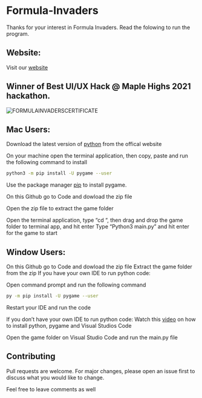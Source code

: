 # Formula-Invaders

Thanks for your interest in Formula Invaders. Read the folowing to run the program. 

## Website:

Visit our [website](https://f1.musaaqeel.com)

## Winner of Best UI/UX Hack @ Maple Highs 2021 hackathon.

![FORMULAINVADERSCERTIFICATE](https://github.com/MusaAqeel/Formula-Invaders/raw/main/FORMULAINVADERSCERTIFICATE.png)


## Mac Users:
Download the latest version of [python](https://www.python.org/downloads/) from the offical website

On your machine open the terminal application, then copy, paste and run the following command to install
```bash
python3 -m pip install -U pygame --user
```
    
Use the package manager [pip](https://pip.pypa.io/en/stable/) to install pygame.

On this Github go to Code and dowload the zip file

Open the zip file to extract the game folder

Open the terminal application, type “cd “, then drag and drop the game folder to terminal app, and hit enter
Type “Python3 main.py” and hit enter for the game to start

## Window Users:
 
On this Github go to Code and dowload the zip file
Extract the game folder from the zip
If you have your own IDE to run python code:

Open command prompt and run the following command

```bash 
py -m pip install -U pygame --user
```


Restart your IDE and run the code

If you don’t have your own IDE to run python code:
Watch this [video](https://www.youtube.com/watch?v=Cpb26WOQlu8) on how to install python, pygame and Visual Studios Code
  
Open the game folder on Visual Studio Code and run the main.py file
    
    


## Contributing
Pull requests are welcome. For major changes, please open an issue first to discuss what you would like to change.

Feel free to leave comments as well


